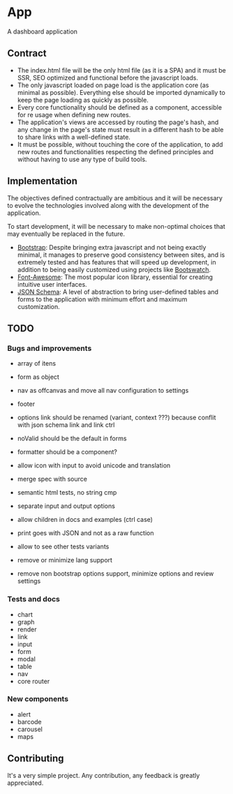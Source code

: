 # App
A dashboard application 

## Contract
 - The index.html file will be the only html file (as it is a SPA) and it must
be SSR, SEO optimized and functional before the javascript loads.
 - The only javascript loaded on page load is the application core (as minimal
as possible). Everything else should be imported dynamically to keep the page
loading as quickly as possible.
 - Every core functionality should be defined as a component, accessible for
re usage when defining new routes.
 - The application's views are accessed by routing the page's hash, and any
change in the page's state must result in a different hash to be able to share
links with a well-defined state.
 - It must be possible, without touching the core of the application, to add
new routes and functionalities respecting the defined principles and without
having to use any type of build tools.

## Implementation
The objectives defined contractually are ambitious and it will be necessary to
evolve the technologies involved along with the development of the application.

To start development, it will be necessary to make non-optimal choices that may
eventually be replaced in the future.

 - [Bootstrap](https://github.com/twbs/bootstrap): Despite bringing extra
javascript and not being exactly minimal, it manages to preserve good
consistency between sites, and is extremely tested and has features that will
speed up development, in addition to being easily customized using projects
like [Bootswatch](https://github.com/thomaspark/bootswatch).
 - [Font-Awesome](https://github.com/FortAwesome/Font-Awesome): The most
popular icon library, essential for creating intuitive user interfaces.
 - [JSON Schema](https://github.com/json-schema-org/json-schema-spec): A level
of abstraction to bring user-defined tables and forms to the application with
minimum effort and maximum customization.

## TODO

### Bugs and improvements
 - array of itens
 - form as object
 - nav as offcanvas and move all nav configuration to settings
 - footer

 - options link should be renamed (variant, context ???) because conflit with json schema link and link ctrl
 - noValid should be the default in forms
 - formatter should be a component?
 - allow icon with input to avoid unicode and translation
 - merge spec with source
 - semantic html tests, no string cmp
 - separate input and output options
 - allow children in docs and examples (ctrl case)
 - print goes with JSON and not as a raw function
 - allow to see other tests variants
 - remove or minimize lang support
 - remove non bootstrap options support, minimize options and review settings

### Tests and docs
 - chart
 - graph
 - render
 - link
 - input
 - form
 - modal
 - table
 - nav
 - core router

### New components
 - alert
 - barcode
 - carousel
 - maps

## Contributing
It's a very simple project.
Any contribution, any feedback is greatly appreciated.
